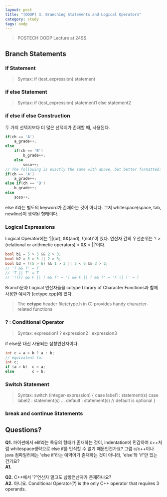 ```yaml
---
layout: post
title: "[OODP] 3. Branching Statements and Logical Operators"
category: study
tags: oodp
---
```


> POSTECH OODP Lecture at 24SS

## Branch Statements

### if Statement
> Syntax: if (test_expression) statement

### if else Statement
> Syntax: if (test_expression) statement1 else statement2

### if else if else Construction
두 가지 선택지보다 더 많은 선택지가 존재할 때, 사용된다.
```c++
if(ch == 'A')
    a_grade++;
else
    if(ch == 'B')
        b_grade++;
    else
        soso++;
// The following is exactly the same with above, but better formatted:
if(ch == 'A')
    a_grade++;
else if(ch == 'B')
    b_grade++;
else
    soso++;
```
else if라는 별도의 keyword가 존재하는 것이 아니다.
그저 whitespace(space, tab, newline)이 생략된 형태이다.

### Logical Expressions
Logical Operator에는 '||(or), &&(and), !(not)'이 있다.
연산자 간의 우선순위는 '! > (relational or arithmetic operators) > && > ||'이다.
``` c++
bool b1 = 5 > 3 && 2 > 3;
bool b2 = 5 > 3 || 2 > 3;
bool b3 = !(5 > 6) && 1 > 3 || 5 < 6 && 3 > 2;
// 'T && T' = T
// 'T || T' = T
// '!(F) && F || T && T' = 'T && F || T && T' = 'F || T' = T
```

Branch문과 Logical 연산자들을 cctype Library of Character Functions과 함께 사용한 예시가 [cctype.cpp]에 있다.
> The **cctype** header file(ctype.h in C) provides handy character-related functions

### ? : Conditional Operator
> Syntax: expression1 ? expression2 : expression3

if else문 대신 사용되는 삼항연산자이다. 
``` c++
int c = a > b ? a : b;
// equivalent to:
int c;
if (a > b)  c = a;
else        c = b;
```

### Switch Statement
> Syntax: switch (integer-expression)
{
    case label1 : statement(s)
    case label2 : statement(s)
    ...
    default     : statement(s)      // default is optional
}

### break and continue Statements

## Questions?
**Q1.** 파이썬에서 elif라는 특유의 형태가 존재하는 것이, indentation에 민감하여 c++처럼 whitespace생략으로 else if를 인식할 수 없기 때문인건가요? 그럼 c/c++이나 java 컴파일러에는 'else if'라는 예약어가 존재하는 것이 아니라, 'else'와 'if'만 있는 건가요? <br>
**A1.** 

**Q2.** C++에서 '?'연산자 말고도 삼항연산자가 존재하나요? <br>
**A2.** 아니요. Conditional Operator(?) is the only C++ operator that requires 3 operands.



<!-- Links -->
[mul_dim_array.cpp]: 
[cctype.cpp]: 
